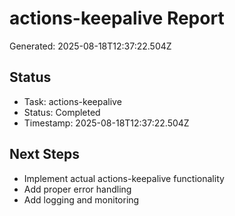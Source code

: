 # actions-keepalive Report

Generated: 2025-08-18T12:37:22.504Z

## Status
- Task: actions-keepalive
- Status: Completed
- Timestamp: 2025-08-18T12:37:22.504Z

## Next Steps
- Implement actual actions-keepalive functionality
- Add proper error handling
- Add logging and monitoring

